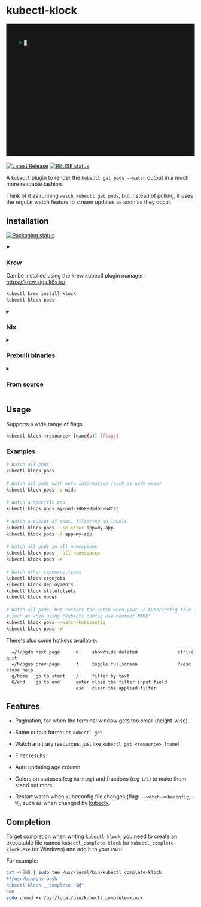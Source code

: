 <!--
SPDX-FileCopyrightText: 2023 Kalle Fagerberg

SPDX-License-Identifier: CC-BY-4.0
-->

# kubectl-klock

![demonstration animation](docs/demo.gif)

[![Latest Release](https://img.shields.io/github/release/jilleJr/kubectl-klock.svg)](https://github.com/jilleJr/kubectl-klock/releases)
[![REUSE status](https://api.reuse.software/badge/github.com/jilleJr/kubectl-klock)](https://api.reuse.software/info/github.com/jilleJr/kubectl-klock)

A `kubectl` plugin to render the `kubectl get pods --watch` output in a
much more readable fashion.

Think of it as running `watch kubectl get pods`, but instead of polling,
it uses the regular watch feature to stream updates as soon as they occur.

## Installation

[![Packaging status](https://repology.org/badge/vertical-allrepos/kubectl-klock.svg)](https://repology.org/project/kubectl-klock/versions)

<details open>
<summary><h3>Krew</h3></summary>

Can be installed using the krew kubectl plugin manager: <https://krew.sigs.k8s.io/>

```sh
kubectl krew install klock
kubectl klock pods
```

</details>

<details>
<summary><h3>Nix</h3></summary>

Also packaged as a Nix package: <https://search.nixos.org/packages?channel=unstable&show=kubectl-klock>

Try it out with nix-shell:

```sh
nix-shell -p kubectl-klock
kubectl klock pods
```

> [!IMPORTANT]
> It has not reached the stable channel yet, so requires using the unstable
> Nixpkgs channel.

</details>

<details>
<summary><h3>Prebuilt binaries</h3></summary>

You can download prebuilt binaries from the latest GitHub release: <https://github.com/jilleJr/kubectl-klock/releases/latest>

Download the one that fits your OS and architecture, extract the
tarball/zip file, and move the `klock` binary to somewhere in your PATH.
For example:

```sh
tar -xzf klock_linux_amd64.tar.gz
sudo mv ./klock /usr/local/bin
klock pods
```

For it to work as a subcommand to `kubectl`, it must be called `kubectl-klock`
instead. If you want that, then rename it.

```sh
sudo mv /usr/local/bin/klock /usr/local/bin/kubectl-klock
kubectl klock pods
```

</details>

<details>
<summary><h3>From source</h3></summary>

If you have Go installed, then you can use `go install` to let Go download
and build kubectl-klock for you:

```sh
go install github.com/jilleJr/kubectl-klock@latest
kubectl klock pods
```

Requires Go 1.21 (or later)

</details>

## Usage

Supports a wide range of flags

```sh
kubectl klock <resource> [name(s)] [flags]
```

### Examples

```sh
# Watch all pods
kubectl klock pods

# Watch all pods with more information (such as node name)
kubectl klock pods -o wide

# Watch a specific pod
kubectl klock pods my-pod-7d68885db5-6dfst

# Watch a subset of pods, filtering on labels
kubectl klock pods --selector app=my-app
kubectl klock pods -l app=my-app

# Watch all pods in all namespaces
kubectl klock pods --all-namespaces
kubectl klock pods -A

# Watch other resource types
kubectl klock cronjobs
kubectl klock deployments
kubectl klock statefulsets
kubectl klock nodes

# Watch all pods, but restart the watch when your ~/.kube/config file changes,
# such as when using "kubectl config use-context NAME"
kubectl klock pods --watch-kubeconfig
kubectl klock pods -W
```

There's also some hotkeys available:

```text
  →/l/pgdn next page      d     show/hide deleted               ctrl+c quit
  ←/h/pgup prev page      f     toggle fullscreen               ?/esc  close help
  g/home   go to start    /     filter by text
  G/end    go to end      enter close the filter input field
                          esc   clear the applied filter
```

## Features

- Pagination, for when the terminal window gets too small (height-wise)

- Same output format as `kubectl get`

- Watch arbitrary resources, just like `kubectl get <resource> [name]`

- Filter results

- Auto updating age column.

- Colors on statuses (e.g `Running`) and fractions (e.g `1/1`) to make
  them stand out more.

- Restart watch when kubeconfig file changes (flag: `--watch-kubeconfig`, `-W`),
  such as when changed by [kubectx](https://github.com/ahmetb/kubectx).

## Completion

To get completion when writing `kubectl klock`, you need to create an
executable file named `kubectl_complete-klock`
(or `kubectl_complete-klock.exe` for Windows) and add it to your `PATH`.

For example:

```sh
cat <<END | sudo tee /usr/local/bin/kubectl_complete-klock
#!/usr/bin/env bash
kubectl-klock __complete "$@" 
END
sudo chmod +x /usr/local/bin/kubectl_complete-klock
```
